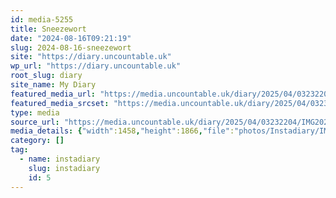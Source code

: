 ```yaml
---
id: media-5255
title: Sneezewort
date: "2024-08-16T09:21:19"
slug: 2024-08-16-sneezewort
site: "https://diary.uncountable.uk"
wp_url: "https://diary.uncountable.uk"
root_slug: diary
site_name: My Diary
featured_media_url: "https://media.uncountable.uk/diary/2025/04/03232204/IMG20240816102119-edited.webp"
featured_media_srcset: "https://media.uncountable.uk/diary/2025/04/03232204/IMG20240816102119-edited-234x300.webp 234w, https://media.uncountable.uk/diary/2025/04/03232204/IMG20240816102119-edited-800x1024.webp 800w, https://media.uncountable.uk/diary/2025/04/03232204/IMG20240816102119-edited-150x150.webp 150w, https://media.uncountable.uk/diary/2025/04/03232204/IMG20240816102119-edited-500x640.webp 500w, https://media.uncountable.uk/diary/2025/04/03232204/IMG20240816102119-edited.webp 1458w"
type: media
source_url: "https://media.uncountable.uk/diary/2025/04/03232204/IMG20240816102119-edited.webp"
media_details: {"width":1458,"height":1866,"file":"photos/Instadiary/IMG20240816102119-edited.webp","filesize":145668,"sizes":{"medium":{"file":"IMG20240816102119-edited-234x300.webp","width":234,"height":300,"filesize":18526,"mime_type":"image/webp","source_url":"https://media.uncountable.uk/diary/2025/04/03232204/IMG20240816102119-edited-234x300.webp"},"large":{"file":"IMG20240816102119-edited-800x1024.webp","width":800,"height":1024,"filesize":85708,"mime_type":"image/webp","source_url":"https://media.uncountable.uk/diary/2025/04/03232204/IMG20240816102119-edited-800x1024.webp"},"thumbnail":{"file":"IMG20240816102119-edited-150x150.webp","width":150,"height":150,"filesize":7980,"mime_type":"image/webp","source_url":"https://media.uncountable.uk/diary/2025/04/03232204/IMG20240816102119-edited-150x150.webp"},"mobwidth":{"file":"IMG20240816102119-edited-500x640.webp","width":500,"height":640,"filesize":48222,"mime_type":"image/webp","source_url":"https://media.uncountable.uk/diary/2025/04/03232204/IMG20240816102119-edited-500x640.webp"},"full":{"file":"IMG20240816102119-edited.webp","width":1458,"height":1866,"mime_type":"image/webp","source_url":"https://media.uncountable.uk/diary/2025/04/03232204/IMG20240816102119-edited.webp"}},"image_meta":{"aperture":"0","credit":"","camera":"","caption":"","created_timestamp":"0","copyright":"","focal_length":"0","iso":"0","shutter_speed":"0","title":"","orientation":"0","keywords":[]}}
category: []
tag:
  - name: instadiary
    slug: instadiary
    id: 5
---
```


